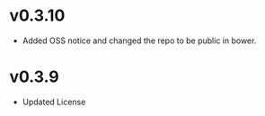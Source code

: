 v0.3.10
==============================
* Added OSS notice and changed the repo to be public in bower.

v0.3.9
=====================
* Updated License
